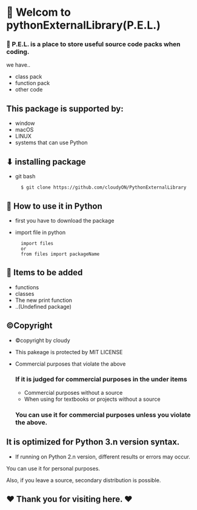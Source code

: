 # 👋 Welcom to pythonExternalLibrary(P.E.L.)

### 📣 P.E.L. is a place to store useful source code packs when coding.
we have..

* class pack
* function pack
* other code

## This package is supported by:
* window
* macOS
* LINUX
* systems that can use Python


## ⬇ installing package 


* git bash
  
  ```
    $ git clone https://github.com/cloudyON/PythonExternalLibrary 
  ```

## 🤔 How to use it in Python
* first you have to download the package

* import file in python
  
  ```
    import files
    or
    from files import packageName
  ```
  


## 📃 Items to be added
* functions
* classes
* The new print function
* ..(Undefined package)


## ©Copyright
* ©copyright by cloudy

* This pakeage is protected by MIT LICENSE
* Commercial purposes that violate the above
  
  ### If it is judged for commercial purposes in the under items
     * Commercial purposes without a source
     * When using for textbooks or projects without a source

  ### You can use it for commercial purposes unless you violate the above.


## It is optimized for Python 3.n version syntax.
* If running on Python 2.n version, different results or errors may occur.




You can use it for personal purposes.


Also, if you leave a source, secondary distribution is possible.


## ❤ Thank you for visiting here. ❤

